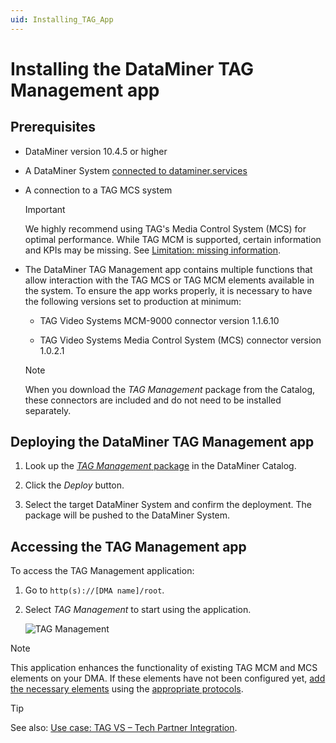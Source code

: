 ```yaml
---
uid: Installing_TAG_App
---
```


# Installing the DataMiner TAG Management app

## Prerequisites

- DataMiner version 10.4.5 or higher

- A DataMiner System [connected to dataminer.services](xref:Connecting_your_DataMiner_System_to_the_cloud)

- A connection to a TAG MCS system

  > [!IMPORTANT]
  > We highly recommend using TAG's Media Control System (MCS) for optimal performance. While TAG MCM is supported, certain information and KPIs may be missing.  See [Limitation: missing information](xref:How_to_TAG_App#limitation-missing-information).

- The DataMiner TAG Management app contains multiple functions that allow interaction with the TAG MCS or TAG MCM elements available in the system. To ensure the app works properly, it is necessary to have the following versions set to production at minimum:

  - TAG Video Systems MCM-9000 connector version 1.1.6.10

  - TAG Video Systems Media Control System (MCS) connector version 1.0.2.1

  > [!NOTE]
  > When you download the *TAG Management* package from the Catalog, these connectors are included and do not need to be installed separately.

## Deploying the DataMiner TAG Management app

1. Look up the [*TAG Management* package](https://catalog.dataminer.services/details/package/6076) in the DataMiner Catalog.

1. Click the *Deploy* button.

1. Select the target DataMiner System and confirm the deployment. The package will be pushed to the DataMiner System.

## Accessing the TAG Management app

To access the TAG Management application:

1. Go to `http(s)://[DMA name]/root`.

1. Select *TAG Management* to start using the application.

   ![TAG Management](~/user-guide/images/TAG_application.png)

> [!NOTE]
> This application enhances the functionality of existing TAG MCM and MCS elements on your DMA. If these elements have not been configured yet, [add the necessary elements](xref:Adding_elements) using the [appropriate protocols](https://docs.dataminer.services/connector/doc/TAG_Video_Systems_MBC-7000.html).

> [!TIP]
> See also: [Use case: TAG VS – Tech Partner Integration](https://community.dataminer.services/use-case/tag-vs-tag-management-app).
